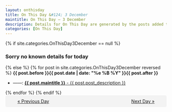 ```yaml
---
layout: onthisday
title: On This Day &#124; 3 December
maintitle: On This Day — 3 December
description: Details for On This Day are generated by the posts added to the website so the content is subject to changes/updates over time.
categories: [On This Day]
---
```


{% if site.categories.OnThisDay3December == null %}
<h3>Sorry no known details for today</h3>
{% else %}
{% for post in site.categories.OnThisDay3December reversed %}
<strong>{{ post.before }}{{ post.date | date: "%e %B %Y" }}{{ post.after }}</strong>
<ul>
<li> ——: <a class="{{ post.class }}" href="{{ post.url }}"><strong>{{ post.maintitle }}</strong> - {{ post.post_description }}</a></li>
</ul>
{% endfor %}
{% endif %}

<div style="background-color: #f3f3f3; padding: 10px; border-radius: 5px; text-align: center; display: flex; justify-content: space-evenly;">
<a href="/onthisday/12/12-02">« Previous Day</a>
<span style="visibility:hidden;">[ Visit Leap Year February 29 ]</span>
<a href="/onthisday/12/12-04">Next Day »</a>
</div>
